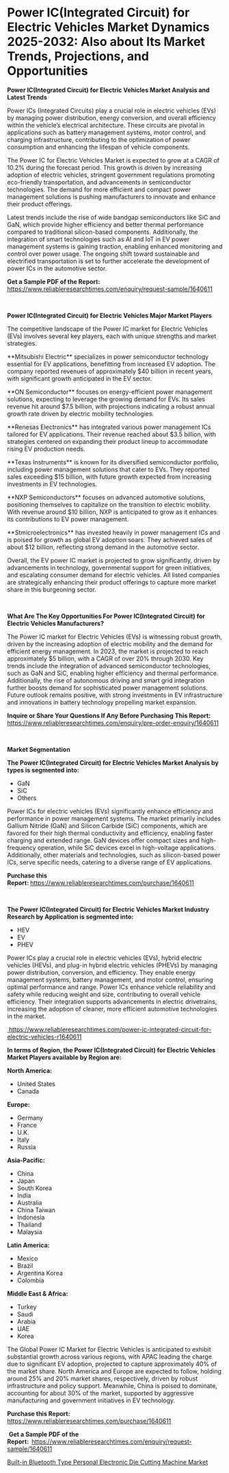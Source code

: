 <p><h1>Power IC(Integrated Circuit) for Electric Vehicles Market Dynamics 2025-2032: Also about Its Market Trends, Projections, and Opportunities</h1></p><p><strong>Power IC(Integrated Circuit) for Electric Vehicles Market Analysis and Latest Trends</strong></p>
<p><p>Power ICs (Integrated Circuits) play a crucial role in electric vehicles (EVs) by managing power distribution, energy conversion, and overall efficiency within the vehicle’s electrical architecture. These circuits are pivotal in applications such as battery management systems, motor control, and charging infrastructure, contributing to the optimization of power consumption and enhancing the lifespan of vehicle components.</p><p>The Power IC for Electric Vehicles Market is expected to grow at a CAGR of 10.2% during the forecast period. This growth is driven by increasing adoption of electric vehicles, stringent government regulations promoting eco-friendly transportation, and advancements in semiconductor technologies. The demand for more efficient and compact power management solutions is pushing manufacturers to innovate and enhance their product offerings. </p><p>Latest trends include the rise of wide bandgap semiconductors like SiC and GaN, which provide higher efficiency and better thermal performance compared to traditional silicon-based components. Additionally, the integration of smart technologies such as AI and IoT in EV power management systems is gaining traction, enabling enhanced monitoring and control over power usage. The ongoing shift toward sustainable and electrified transportation is set to further accelerate the development of power ICs in the automotive sector.</p></p>
<p><strong>Get a Sample PDF of the Report:&nbsp;</strong> <a href="https://www.reliableresearchtimes.com/enquiry/request-sample/1640611?utm_campaign=2237&utm_medium=2&utm_source=Github&utm_content=ia&utm_term=23032025&utm_id=power-icintegrated-circuit-for-electric-vehicles">https://www.reliableresearchtimes.com/enquiry/request-sample/1640611</a></p>
<p>&nbsp;</p>
<p><strong>Power IC(Integrated Circuit) for Electric Vehicles Major Market Players</strong></p>
<p><p>The competitive landscape of the Power IC market for Electric Vehicles (EVs) involves several key players, each with unique strengths and market strategies. </p><p>**Mitsubishi Electric** specializes in power semiconductor technology essential for EV applications, benefitting from increased EV adoption. The company reported revenues of approximately $40 billion in recent years, with significant growth anticipated in the EV sector.</p><p>**ON Semiconductor** focuses on energy-efficient power management solutions, expecting to leverage the growing demand for EVs. Its sales revenue hit around $7.5 billion, with projections indicating a robust annual growth rate driven by electric mobility technologies.</p><p>**Renesas Electronics** has integrated various power management ICs tailored for EV applications. Their revenue reached about $3.5 billion, with strategies centered on expanding their product lineup to accommodate rising EV production needs.</p><p>**Texas Instruments** is known for its diversified semiconductor portfolio, including power management solutions that cater to EVs. They reported sales exceeding $15 billion, with future growth expected from increasing investments in EV technologies.</p><p>**NXP Semiconductors** focuses on advanced automotive solutions, positioning themselves to capitalize on the transition to electric mobility. With revenue around $10 billion, NXP is anticipated to grow as it enhances its contributions to EV power management.</p><p>**Stmicroelectronics** has invested heavily in power management ICs and is poised for growth as global EV adoption soars. They achieved sales of about $12 billion, reflecting strong demand in the automotive sector.</p><p>Overall, the EV power IC market is projected to grow significantly, driven by advancements in technology, governmental support for green initiatives, and escalating consumer demand for electric vehicles. All listed companies are strategically enhancing their product offerings to capture more market share in this burgeoning sector.</p></p>
<p>&nbsp;</p>
<p><strong>What Are The Key Opportunities For Power IC(Integrated Circuit) for Electric Vehicles Manufacturers?</strong></p>
<p><p>The Power IC market for Electric Vehicles (EVs) is witnessing robust growth, driven by the increasing adoption of electric mobility and the demand for efficient energy management. In 2023, the market is projected to reach approximately $5 billion, with a CAGR of over 20% through 2030. Key trends include the integration of advanced semiconductor technologies, such as GaN and SiC, enabling higher efficiency and thermal performance. Additionally, the rise of autonomous driving and smart grid integration further boosts demand for sophisticated power management solutions. Future outlook remains positive, with strong investments in EV infrastructure and innovations in battery technology propelling market expansion.</p></p>
<p><strong>Inquire or Share Your Questions If Any Before Purchasing This Report:</strong> <a href="https://www.reliableresearchtimes.com/enquiry/pre-order-enquiry/1640611?utm_campaign=2237&utm_medium=2&utm_source=Github&utm_content=ia&utm_term=23032025&utm_id=power-icintegrated-circuit-for-electric-vehicles">https://www.reliableresearchtimes.com/enquiry/pre-order-enquiry/1640611</a></p>
<p>&nbsp;</p>
<p><strong>Market Segmentation</strong></p>
<p><strong>The Power IC(Integrated Circuit) for Electric Vehicles Market Analysis by types is segmented into:</strong></p>
<p><ul><li>GaN</li><li>SiC</li><li>Others</li></ul></p>
<p><p>Power ICs for electric vehicles (EVs) significantly enhance efficiency and performance in power management systems. The market primarily includes Gallium Nitride (GaN) and Silicon Carbide (SiC) components, which are favored for their high thermal conductivity and efficiency, enabling faster charging and extended range. GaN devices offer compact sizes and high-frequency operation, while SiC devices excel in high-voltage applications. Additionally, other materials and technologies, such as silicon-based power ICs, serve specific needs, catering to a diverse range of EV applications.</p></p>
<p><strong>Purchase this Report:&nbsp;</strong><a href="https://www.reliableresearchtimes.com/purchase/1640611?utm_campaign=2237&utm_medium=2&utm_source=Github&utm_content=ia&utm_term=23032025&utm_id=power-icintegrated-circuit-for-electric-vehicles">https://www.reliableresearchtimes.com/purchase/1640611</a></p>
<p>&nbsp;</p>
<p><strong>The Power IC(Integrated Circuit) for Electric Vehicles Market Industry Research by Application is segmented into:</strong></p>
<p><ul><li>HEV</li><li>EV</li><li>PHEV</li></ul></p>
<p><p>Power ICs play a crucial role in electric vehicles (EVs), hybrid electric vehicles (HEVs), and plug-in hybrid electric vehicles (PHEVs) by managing power distribution, conversion, and efficiency. They enable energy management systems, battery management, and motor control, ensuring optimal performance and range. Power ICs enhance vehicle reliability and safety while reducing weight and size, contributing to overall vehicle efficiency. Their integration supports advancements in electric drivetrains, increasing the adoption of cleaner, more efficient automotive technologies in the market.</p></p>
<p><a href="https://www.reliableresearchtimes.com/power-ic-integrated-circuit-for-electric-vehicles-r1640611?utm_campaign=2237&utm_medium=2&utm_source=Github&utm_content=ia&utm_term=23032025&utm_id=power-icintegrated-circuit-for-electric-vehicles">&nbsp;https://www.reliableresearchtimes.com/power-ic-integrated-circuit-for-electric-vehicles-r1640611</a></p>
<p><strong>In terms of Region, the Power IC(Integrated Circuit) for Electric Vehicles Market Players available by Region are:</strong></p>
<p>
    <p> <strong> North America: </strong>
        <ul>
            <li>United States</li>
            <li>Canada</li>
        </ul>
        </p> 
    <p> <strong> Europe: </strong>
        <ul>
            <li>Germany</li>
            <li>France</li>
            <li>U.K.</li>
            <li>Italy</li>
            <li>Russia</li>
        </ul>
        </p> 
    <p> <strong> Asia-Pacific: </strong>
        <ul>
            <li>China</li>
            <li>Japan</li>
            <li>South Korea</li>
            <li>India</li>
            <li>Australia</li>
            <li>China Taiwan</li>
            <li>Indonesia</li>
            <li>Thailand</li>
            <li>Malaysia</li>
        </ul>
        </p> 
    <p> <strong> Latin America: </strong>
        <ul>
            <li>Mexico</li>
            <li>Brazil</li>
            <li>Argentina Korea</li>
            <li>Colombia</li>
        </ul>
        </p> 
    <p> <strong> Middle East & Africa: </strong>
        <ul>
            <li>Turkey</li>
            <li>Saudi</li>
            <li>Arabia</li>
            <li>UAE</li>
            <li>Korea</li>
        </ul>
    </p>
    </p>
<p><p>The Global Power IC Market for Electric Vehicles is anticipated to exhibit substantial growth across various regions, with APAC leading the charge due to significant EV adoption, projected to capture approximately 40% of the market share. North America and Europe are expected to follow, holding around 25% and 20% market shares, respectively, driven by robust infrastructure and policy support. Meanwhile, China is poised to dominate, accounting for about 30% of the market, supported by aggressive manufacturing and government initiatives in EV technology.</p></p>
<p><strong>Purchase this Report: </strong><a href="https://www.reliableresearchtimes.com/purchase/1640611?utm_campaign=2237&utm_medium=2&utm_source=Github&utm_content=ia&utm_term=23032025&utm_id=power-icintegrated-circuit-for-electric-vehicles">https://www.reliableresearchtimes.com/purchase/1640611</a></p>
<p>&nbsp;<strong>Get a Sample PDF of the Report:&nbsp;&nbsp;</strong><a href="https://www.reliableresearchtimes.com/enquiry/request-sample/1640611?utm_campaign=2237&utm_medium=2&utm_source=Github&utm_content=ia&utm_term=23032025&utm_id=power-icintegrated-circuit-for-electric-vehicles">https://www.reliableresearchtimes.com/enquiry/request-sample/1640611</a></p>
<p><strong></strong></p>
<p><p><a href="https://github.com/mcfred89/Market-Research-Report-List-1/blob/main/built-in-bluetooth-type-personal-electronic-die-cutting-machine-market.md?utm_campaign=2237&utm_medium=2&utm_source=Github&utm_content=ia&utm_term=23032025&utm_id=power-icintegrated-circuit-for-electric-vehicles">Built-in Bluetooth Type Personal Electronic Die Cutting Machine Market</a></p></p>